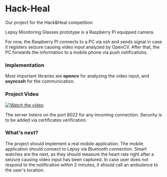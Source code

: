 # Hack-Heal
Our project for the Hack&amp;Heal competition

Lepsy Monitoring Glasses prototype is a Raspberry PI equipped camera. 

For now, the Raspberry PI connects to a PC via ssh and sends signal in case it registers seizure causing video input analyzed by OpenCV.
After that, the PC forwards the information to a mobile phone via push notifications.

### Implementation
Most important libraries are **opencv** for analyzing the video input, and **asyncssh** for the communication. 

### Project Video
[![Watch the video](https://img.youtube.com/vi/PEwOU8Yl1Gk/default.jpg)](https://youtu.be/PEwOU8Yl1Gk)

The server listens on the port 8022 for any incoming connection. Security is to be added via certificates verification. 
### What's next?
The project should implement a real mobile application. The mobile application should connect to Lepsy via Bluetooth connection. Smart watches are the next, as they should measure the heart rate right after a seizure causing video input has been captured. In case user does not respond to the notification within 2 minutes, it should call an ambulance to the user's location.

